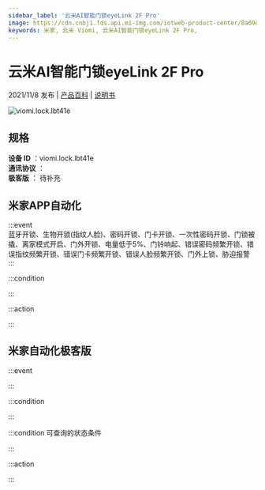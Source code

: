 ```yaml
---
sidebar_label: '云米AI智能门锁eyeLink 2F Pro'
image: https://cdn.cnbj1.fds.api.mi-img.com/iotweb-product-center/8a69dd38f1797d656c66b8b15b8b1963_1630667618163.png?GalaxyAccessKeyId=AKVGLQWBOVIRQ3XLEW&Expires=9223372036854775807&Signature=uFh6SUbQ2yZP2HxDJ78vIN+AEZ4=
keywords: 米家, 云米 Viomi, 云米AI智能门锁eyeLink 2F Pro, 
---
```

# 云米AI智能门锁eyeLink 2F Pro

2021/11/8 发布 | [产品百科](https://home.mi.com/webapp/content/baike/product/index.html?model=viomi.lock.lbt41e/) | [说明书](https://home.mi.com/views/introduction.html?model=viomi.lock.lbt41e&region=cn)

![viomi.lock.lbt41e](https://cdn.cnbj1.fds.api.mi-img.com/iotweb-product-center/8a69dd38f1797d656c66b8b15b8b1963_1630667618163.png?GalaxyAccessKeyId=AKVGLQWBOVIRQ3XLEW&Expires=9223372036854775807&Signature=uFh6SUbQ2yZP2HxDJ78vIN+AEZ4=)

## 规格  
> 
**设备 ID** ：viomi.lock.lbt41e  
**通讯协议** ：  
**极客版**  ： 待补充 


## 米家APP自动化  

:::event  
蓝牙开锁、生物开锁(指纹人脸)、密码开锁、门卡开锁、一次性密码开锁、门锁被撬、离家模式开启、门外开锁、电量低于5%、门铃响起、错误密码频繁开锁、错误指纹频繁开锁、错误门卡频繁开锁、错误人脸频繁开锁、门外上锁、胁迫报警
:::

:::condition  

:::

:::action   

:::

## 米家自动化极客版  

:::event  

:::

:::condition  

:::

:::condition 可查询的状态条件  

:::

:::action  

:::

        
